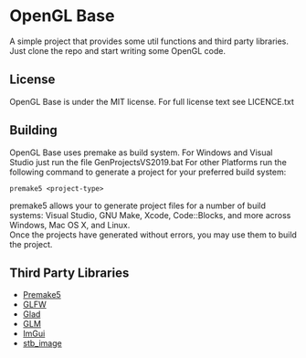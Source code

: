 # OpenGL Base
A simple project that provides some util functions and third party libraries.
Just clone the repo and start writing some OpenGL code.
## License
OpenGL Base is under the MIT license. For full license text see LICENCE.txt
## Building
OpenGL Base uses premake as build system.
For Windows and Visual Studio just run the file GenProjectsVS2019.bat
For other Platforms run the following command to generate a project for your preferred build system:

    premake5 <project-type>

premake5 allows your to generate project files for a number of build systems: Visual Studio, GNU Make, Xcode, Code::Blocks, and more across Windows, Mac OS X, and Linux.
<br>
Once the projects have generated without errors, you may use them to build the project.
## Third Party Libraries
* [Premake5](https://premake.github.io/) 
* [GLFW](http://www.glfw.org/)
* [Glad](https://glad.dav1d.de/)
* [GLM](http://glm.g-truc.net/)
* [ImGui](https://github.com/ocornut/imgui) 
* [stb_image](https://github.com/nothings/stb)
